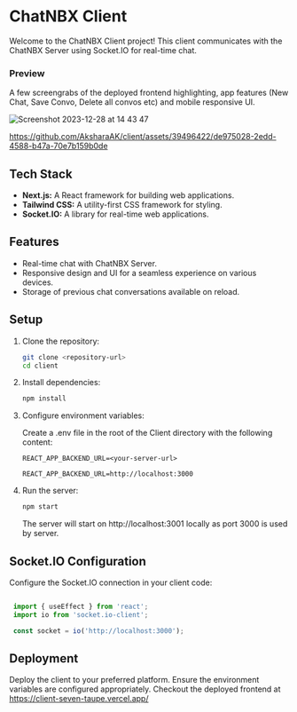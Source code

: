 # ChatNBX Client

Welcome to the ChatNBX Client project! This client communicates with the ChatNBX Server using Socket.IO for real-time chat.

### Preview

A few screengrabs of the deployed frontend highlighting, app features (New Chat, Save Convo, Delete all convos etc) and mobile responsive UI. 

![Screenshot 2023-12-28 at 14 43 47](https://github.com/AksharaAK/client/assets/39496422/eaa792cf-a5da-4b1d-8052-22252f2234e4)



https://github.com/AksharaAK/client/assets/39496422/de975028-2edd-4588-b47a-70e7b159b0de



## Tech Stack

- **Next.js:** A React framework for building web applications.
- **Tailwind CSS:** A utility-first CSS framework for styling.
- **Socket.IO:** A library for real-time web applications.

## Features

- Real-time chat with ChatNBX Server.
- Responsive design and UI for a seamless experience on various devices.
- Storage of previous chat conversations available on reload.

## Setup

1. Clone the repository:

   ```bash
   git clone <repository-url>
   cd client
   ```

2. Install dependencies:

   ```bash
   npm install
   ```

3. Configure environment variables:

   Create a .env file in the root of the Client directory with the following content:

   ```env.eg
   REACT_APP_BACKEND_URL=<your-server-url>
   ```

   ```env
   REACT_APP_BACKEND_URL=http://localhost:3000
   ```

4. Run the server:

   ```bash
   npm start
   ```

   The server will start on http://localhost:3001 locally as port 3000 is used by server.

## Socket.IO Configuration

Configure the Socket.IO connection in your client code:

   ```javascript

    import { useEffect } from 'react';
    import io from 'socket.io-client';

    const socket = io('http://localhost:3000');

   ```

## Deployment

Deploy the client to your preferred platform. Ensure the environment variables are configured appropriately.
Checkout the deployed frontend at <https://client-seven-taupe.vercel.app/>
